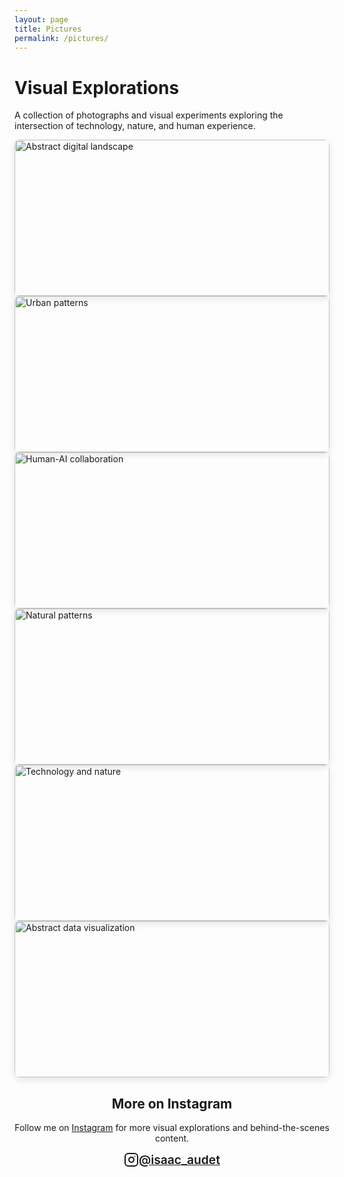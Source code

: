 ```yaml
---
layout: page
title: Pictures
permalink: /pictures/
---
```


# Visual Explorations

A collection of photographs and visual experiments exploring the intersection of technology, nature, and human experience.

<div class="gallery">
  <div class="gallery-item">
    <img src="{{ '/assets/images/gallery/image1.jpg' | relative_url }}" alt="Abstract digital landscape" />
    <div class="gallery-caption">
      <h3>Digital Horizons</h3>
      <p>Exploring the boundary between natural and digital landscapes</p>
    </div>
  </div>
  
  <div class="gallery-item">
    <img src="{{ '/assets/images/gallery/image2.jpg' | relative_url }}" alt="Urban patterns" />
    <div class="gallery-caption">
      <h3>Urban Patterns</h3>
      <p>Finding algorithmic beauty in city structures</p>
    </div>
  </div>
  
  <div class="gallery-item">
    <img src="{{ '/assets/images/gallery/image3.jpg' | relative_url }}" alt="Human-AI collaboration" />
    <div class="gallery-caption">
      <h3>Collaborative Creation</h3>
      <p>Artwork created in partnership with generative AI</p>
    </div>
  </div>
  
  <div class="gallery-item">
    <img src="{{ '/assets/images/gallery/image4.jpg' | relative_url }}" alt="Natural patterns" />
    <div class="gallery-caption">
      <h3>Natural Algorithms</h3>
      <p>Mathematical patterns emerging in natural environments</p>
    </div>
  </div>
  
  <div class="gallery-item">
    <img src="{{ '/assets/images/gallery/image5.jpg' | relative_url }}" alt="Technology and nature" />
    <div class="gallery-caption">
      <h3>Technological Ecology</h3>
      <p>Examining the relationship between technology and natural systems</p>
    </div>
  </div>
  
  <div class="gallery-item">
    <img src="{{ '/assets/images/gallery/image6.jpg' | relative_url }}" alt="Abstract data visualization" />
    <div class="gallery-caption">
      <h3>Data Landscapes</h3>
      <p>Visualizing complex data structures as immersive environments</p>
    </div>
  </div>
</div>

<div class="instagram-section">
  <h2>More on Instagram</h2>
  <p>Follow me on <a href="https://instagram.com/isaac_audet" target="_blank">Instagram</a> for more visual explorations and behind-the-scenes content.</p>
  
  <div class="instagram-cta">
    <svg xmlns="http://www.w3.org/2000/svg" width="24" height="24" viewBox="0 0 24 24" fill="none" stroke="currentColor" stroke-width="2" stroke-linecap="round" stroke-linejoin="round" class="instagram-icon">
      <rect x="2" y="2" width="20" height="20" rx="5" ry="5"></rect>
      <path d="M16 11.37A4 4 0 1 1 12.63 8 4 4 0 0 1 16 11.37z"></path>
      <line x1="17.5" y1="6.5" x2="17.51" y2="6.5"></line>
    </svg>
    <a href="https://instagram.com/isaac_audet" target="_blank" class="instagram-link">@isaac_audet</a>
  </div>
</div>

<style>
  .gallery {
    display: grid;
    grid-template-columns: repeat(auto-fill, minmax(300px, 1fr));
    grid-gap: var(--spacing-md);
    margin: var(--spacing-lg) 0;
  }
  
  .gallery-item {
    position: relative;
    overflow: hidden;
    border-radius: 8px;
    box-shadow: 0 4px 12px rgba(0, 0, 0, 0.1);
    transition: transform 0.3s ease, box-shadow 0.3s ease;
  }
  
  .gallery-item:hover {
    transform: translateY(-5px);
    box-shadow: 0 8px 20px rgba(0, 0, 0, 0.15);
  }
  
  .gallery-item img {
    width: 100%;
    height: 250px;
    object-fit: cover;
    display: block;
    margin: 0;
    transition: transform 0.5s ease;
  }
  
  .gallery-item:hover img {
    transform: scale(1.05);
  }
  
  .gallery-caption {
    position: absolute;
    bottom: 0;
    left: 0;
    right: 0;
    background: linear-gradient(to top, rgba(0, 0, 0, 0.8), transparent);
    color: white;
    padding: var(--spacing-sm);
    transform: translateY(100%);
    transition: transform 0.3s ease;
  }
  
  .gallery-item:hover .gallery-caption {
    transform: translateY(0);
  }
  
  .gallery-caption h3 {
    margin: 0 0 5px 0;
    font-size: 1.2rem;
  }
  
  .gallery-caption p {
    margin: 0;
    font-size: 0.9rem;
    opacity: 0.9;
  }
  
  .instagram-section {
    margin-top: var(--spacing-lg);
    padding: var(--spacing-md);
    background-color: var(--color-accent-light);
    border-radius: 8px;
    text-align: center;
  }
  
  .instagram-cta {
    display: flex;
    align-items: center;
    justify-content: center;
    margin-top: var(--spacing-sm);
  }
  
  .instagram-icon {
    margin-right: var(--spacing-xs);
    color: var(--color-accent);
  }
  
  .instagram-link {
    font-family: var(--font-sans);
    font-weight: 600;
    font-size: 1.2rem;
    color: var(--color-accent);
    transition: all var(--transition-speed) ease;
  }
  
  .instagram-link:hover {
    color: var(--color-text);
  }
  
  @media (max-width: 768px) {
    .gallery {
      grid-template-columns: repeat(auto-fill, minmax(250px, 1fr));
    }
    
    .gallery-caption {
      transform: translateY(0);
      background: linear-gradient(to top, rgba(0, 0, 0, 0.8), rgba(0, 0, 0, 0.2), transparent);
    }
  }
</style>

<script>
  // Create directory structure for gallery images if they don't exist
  // Note: This is just a placeholder. You'll need to add actual images to the gallery folder
</script> 